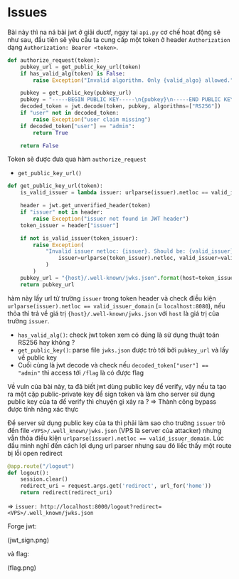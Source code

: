 # Issues

Bài này thì na ná bài jwt ở giải ductf, ngay tại `api.py` cơ chế hoạt động sẽ như sau, đầu tiên sẽ yêu cầu ta cung cấp một token ở header `Authorization` dạng `Authorization: Bearer <token>`.

```python
def authorize_request(token):
    pubkey_url = get_public_key_url(token)
    if has_valid_alg(token) is False:
        raise Exception("Invalid algorithm. Only {valid_algo} allowed.".format(valid_algo=valid_algo))

    pubkey = get_public_key(pubkey_url)
    pubkey = "-----BEGIN PUBLIC KEY-----\n{pubkey}\n-----END PUBLIC KEY-----".format(pubkey=pubkey).encode()
    decoded_token = jwt.decode(token, pubkey, algorithms=["RS256"])
    if "user" not in decoded_token:
        raise Exception("user claim missing")
    if decoded_token["user"] == "admin":
        return True

    return False
```

Token sẽ được đưa qua hàm `authorize_request`
- `get_public_key_url()`

```python
def get_public_key_url(token):
    is_valid_issuer = lambda issuer: urlparse(issuer).netloc == valid_issuer_domain

    header = jwt.get_unverified_header(token)
    if "issuer" not in header:
        raise Exception("issuer not found in JWT header")
    token_issuer = header["issuer"]

    if not is_valid_issuer(token_issuer):
        raise Exception(
            "Invalid issuer netloc: {issuer}. Should be: {valid_issuer}".format(
                issuer=urlparse(token_issuer).netloc, valid_issuer=valid_issuer_domain
            )
        )
    pubkey_url = "{host}/.well-known/jwks.json".format(host=token_issuer)
    return pubkey_url
```
hàm này lấy url từ trường `issuer` trong token header và check điều kiện `urlparse(issuer).netloc == valid_issuer_domain` (= `localhost:8080`), nếu thỏa thì trả về giá trị `{host}/.well-known/jwks.json` với `host` là giá trị của trường `issuer`.
- `has_valid_alg()`: check jwt token xem có đúng là sử dụng thuật toán RS256 hay không ? 
- `get_public_key()`: parse file `jwks.json` được trỏ tới bởi `pubkey_url` và lấy về public key
- Cuối cùng là jwt decode và check nếu `decoded_token["user"] == "admin"` thì access tới `/flag` là có được flag


Về vuln của bài này, ta đã biết jwt dùng public key để verify, vậy nếu ta tạo ra một cặp public-private key để sign token và làm cho server sử dụng public key của ta để verify thì chuyện gì xảy ra ? => Thành công bypass được tính năng xác thực

Để server sử dụng public key của ta thì phải làm sao cho trường `issuer` trỏ đến file `<VPS>/.well_known/jwks.json` (VPS là server của attacker) nhưng vẫn thỏa điều kiện `urlparse(issuer).netloc == valid_issuer_domain`. Lúc đầu mình nghĩ đến cách lợi dụng url parser nhưng sau đó liếc thấy một route bị lỗi open redirect

```python
@app.route("/logout")
def logout():
    session.clear()
    redirect_uri = request.args.get('redirect', url_for('home'))
    return redirect(redirect_uri)
```

=> `issuer: http://localhost:8000/logout?redirect=<VPS>/.well_known/jwks.json`


Forge jwt:

(jwt_sign.png)

và flag:

(flag.png)